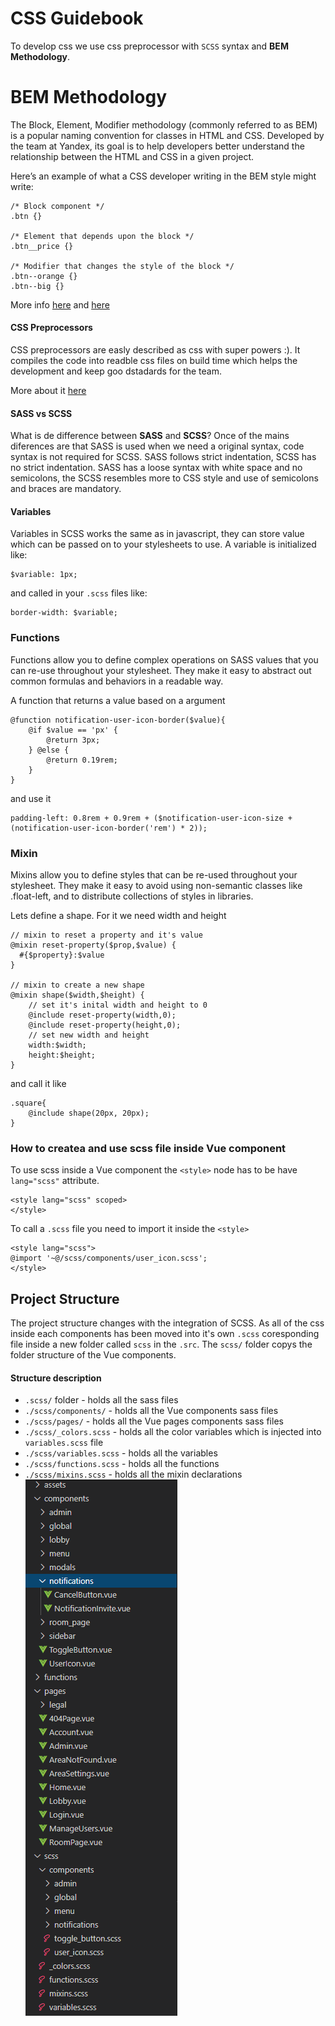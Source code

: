 # CSS Guidebook

To develop css we use css preprocessor with `SCSS` syntax and **BEM Methodology**.


# BEM Methodology

The Block, Element, Modifier methodology (commonly referred to as BEM) is a popular naming convention for classes in HTML and CSS. Developed by the team at Yandex, its goal is to help developers better understand the relationship between the HTML and CSS in a given project.

Here’s an example of what a CSS developer writing in the BEM style might write:
```
/* Block component */
.btn {}

/* Element that depends upon the block */ 
.btn__price {}

/* Modifier that changes the style of the block */
.btn--orange {} 
.btn--big {}
```
More info [here](https://en.bem.info/methodology/quick-start/) and [here](https://css-tricks.com/bem-101/) 

#### CSS Preprocessors
CSS preprocessors are easly described as css with super powers :). It compiles the code into readble css files on build time which helps the development and keep goo dstadards for the team.

More about it [here](https://sass-lang.com/)

#### SASS vs SCSS
What is de difference between **SASS** and **SCSS**?
Once of the mains diferences are that SASS is used when we need a original syntax, code syntax is not required for SCSS. SASS follows strict indentation, SCSS has no strict indentation. SASS has a loose syntax with white space and no semicolons, the SCSS resembles more to CSS style and use of semicolons and braces are mandatory.


#### Variables

Variables in SCSS works the same as in javascript, they can store value which can be passed on to your stylesheets to use.
A variable is initialized like:
```
$variable: 1px;
```
and called in your `.scss` files like:
```
border-width: $variable;
```

### Functions

Functions allow you to define complex operations on SASS values that you can re-use throughout your stylesheet. They make it easy to abstract out common formulas and behaviors in a readable way.

A function that returns a value based on a argument
```
@function notification-user-icon-border($value){
    @if $value == 'px' {
        @return 3px;
    } @else {
        @return 0.19rem;
    }
}
```
and use it 
```
padding-left: 0.8rem + 0.9rem + ($notification-user-icon-size + (notification-user-icon-border('rem') * 2));
```

### Mixin

Mixins allow you to define styles that can be re-used throughout your stylesheet. They make it easy to avoid using non-semantic classes like .float-left, and to distribute collections of styles in libraries.

Lets define a shape. For it we need width and height
```
// mixin to reset a property and it's value
@mixin reset-property($prop,$value) {
  #{$property}:$value
}

// mixin to create a new shape 
@mixin shape($width,$height) {
    // set it's inital width and height to 0
    @include reset-property(width,0);
    @include reset-property(height,0);
    // set new width and height
    width:$width;
    height:$height;
}
```
and call it like
```
.square{
    @include shape(20px, 20px);
}
```

### How to createa and use scss file inside Vue component

To use scss inside a Vue component the `<style>` node has to be have `lang="scss"` attribute.
```
<style lang="scss" scoped>
</style>
```

To call a `.scss` file you need to import it inside the `<style>`
```
<style lang="scss">
@import '~@/scss/components/user_icon.scss';
</style>
```

## Project Structure

The project structure changes with the integration of SCSS. As all of the css inside each components has been moved into it's own `.scss` coresponding file inside a new folder called `scss` in the `.src`.
The `scss/` folder copys the folder structure of the Vue components.

#### Structure description

- `.scss/` folder - holds all the sass files 
- `./scss/components/` - holds all the Vue components sass files
- `./scss/pages/` - holds all the Vue pages components sass files
- `./scss/_colors.scss` - holds all the color variables which is injected into `variables.scss` file
- `./scss/variables.scss` - holds all the variables
- `./scss/functions.scss` - holds all the functions
- `./scss/mixins.scss` - holds all the mixin declarations
![](https://raw.githubusercontent.com/victormccglc/CSSHandbook/main/project-structure.PNG)
